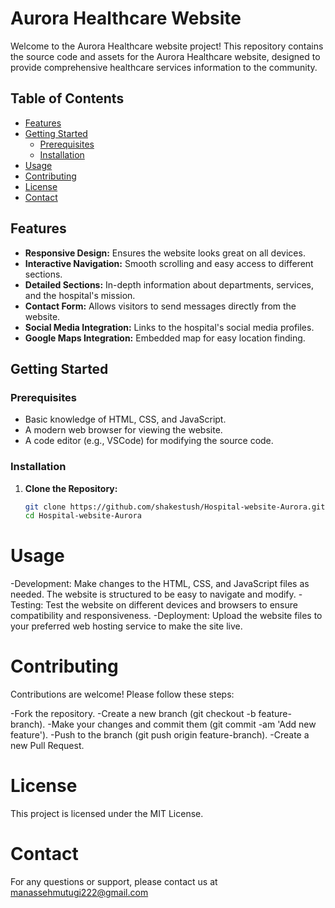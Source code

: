# Aurora Healthcare Website

Welcome to the Aurora Healthcare website project! This repository contains the source code and assets for the Aurora Healthcare website, designed to provide comprehensive healthcare services information to the community.

## Table of Contents

- [Features](#features)
- [Getting Started](#getting-started)
  - [Prerequisites](#prerequisites)
  - [Installation](#installation)
- [Usage](#usage)
- [Contributing](#contributing)
- [License](#license)
- [Contact](#contact)

## Features

- **Responsive Design:** Ensures the website looks great on all devices.
- **Interactive Navigation:** Smooth scrolling and easy access to different sections.
- **Detailed Sections:** In-depth information about departments, services, and the hospital's mission.
- **Contact Form:** Allows visitors to send messages directly from the website.
- **Social Media Integration:** Links to the hospital's social media profiles.
- **Google Maps Integration:** Embedded map for easy location finding.

## Getting Started

### Prerequisites

- Basic knowledge of HTML, CSS, and JavaScript.
- A modern web browser for viewing the website.
- A code editor (e.g., VSCode) for modifying the source code.

### Installation

1. **Clone the Repository:**
   ```bash
   git clone https://github.com/shakestush/Hospital-website-Aurora.git
   cd Hospital-website-Aurora
   
# Usage
-Development: Make changes to the HTML, CSS, and JavaScript files as needed. The website is structured to be easy to navigate and modify.
-Testing: Test the website on different devices and browsers to ensure compatibility and responsiveness.
-Deployment: Upload the website files to your preferred web hosting service to make the site live.

# Contributing
Contributions are welcome! Please follow these steps:

-Fork the repository.
-Create a new branch (git checkout -b feature-branch).
-Make your changes and commit them (git commit -am 'Add new feature').
-Push to the branch (git push origin feature-branch).
-Create a new Pull Request.

# License
This project is licensed under the MIT License. 

# Contact
For any questions or support, please contact us at manassehmutugi222@gmail.com 

